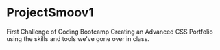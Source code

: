 # ProjectSmoov1
First Challenge of Coding Bootcamp
Creating an Advanced CSS Portfolio using the skills and tools we've gone over in class.
